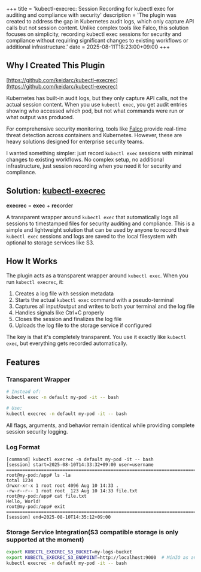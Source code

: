+++
title = 'kubectl-execrec: Session Recording for kubectl exec for auditing and compliance with security'
description = 'The plugin was created to address the gap in Kubernetes audit logs, which only capture API calls but not session content. Unlike complex tools like Falco, this solution focuses on simplicity, recording kubectl exec sessions for security and compliance without requiring significant changes to existing workflows or additional infrastructure.'
date = 2025-08-11T18:23:00+09:00
+++

## Why I Created This Plugin

[https://github.com/keidarc/kubectl-execrec](https://github.com/keidarc/kubectl-execrec)

Kubernetes has built-in audit logs, but they only capture API calls, not the actual session content. When you use `kubectl exec`, you get audit entries showing who accessed which pod, but not what commands were run or what output was produced.

For comprehensive security monitoring, tools like [Falco](https://falco.org/) provide real-time threat detection across containers and Kubernetes. However, these are heavy solutions designed for enterprise security teams.

I wanted something simpler: just record `kubectl exec` sessions with minimal changes to existing workflows. No complex setup, no additional infrastructure, just session recording when you need it for security and compliance.

## Solution: [kubectl-execrec](https://github.com/keidarc/kubectl-execrec)

**execrec** = **exec** + **rec**order

A transparent wrapper around `kubectl exec` that automatically logs all sessions to timestamped files for security auditing and compliance. This is a simple and lightweight solution that can be used by anyone to record their `kubectl exec` sessions and logs are saved to the local filesystem with optional to storage services like S3.

## How It Works

The plugin acts as a transparent wrapper around `kubectl exec`. When you run `kubectl execrec`, it:

1. Creates a log file with session metadata
2. Starts the actual `kubectl exec` command with a pseudo-terminal
3. Captures all input/output and writes to both your terminal and the log file
4. Handles signals like Ctrl+C properly
5. Closes the session and finalizes the log file
6. Uploads the log file to the storage service if configured

The key is that it's completely transparent. You use it exactly like `kubectl exec`, but everything gets recorded automatically.

## Features

### Transparent Wrapper

```bash
# Instead of:
kubectl exec -n default my-pod -it -- bash

# Use:
kubectl execrec -n default my-pod -it -- bash
```

All flags, arguments, and behavior remain identical while providing complete session security logging.

### Log Format

```
[command] kubectl execrec -n default my-pod -it -- bash
[session] start=2025-08-10T14:33:32+09:00 user=username
================================================================================
root@my-pod:/app# ls -la
total 1234
drwxr-xr-x 1 root root 4096 Aug 10 14:33 .
-rw-r--r-- 1 root root  123 Aug 10 14:33 file.txt
root@my-pod:/app# cat file.txt
Hello, World!
root@my-pod:/app# exit
================================================================================
[session] end=2025-08-10T14:35:12+09:00
```

### Storage Service Integration(S3 compatible storage is only supported at the moment)

```bash
export KUBECTL_EXECREC_S3_BUCKET=my-logs-bucket
export KUBECTL_EXECREC_S3_ENDPOINT=http://localhost:9000  # MinIO as an example
kubectl execrec -n default my-pod -it -- bash
```
